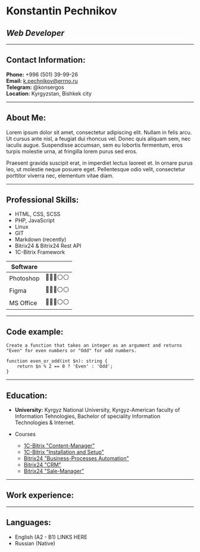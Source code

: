# **Konstantin Pechnikov**

## *Web Developer*

---
## Contact Information:

**Phone:** +996 (501) 39-99-26  
**Email:** k.pechnikov@errno.ru  
**Telegram:** @konsergos  
**Location:** Kyrgyzstan, Bishkek city

---

## About Me:

Lorem ipsum dolor sit amet, consectetur adipiscing elit. Nullam in felis arcu. Ut cursus ante nisl, a feugiat dui rhoncus vel. Donec quis aliquam sem, nec iaculis augue. Suspendisse accumsan, sem eu lobortis fermentum, eros turpis molestie urna, at fringilla lorem purus sed eros.

Praesent gravida suscipit erat, in imperdiet lectus laoreet et. In ornare purus leo, ut molestie neque posuere eget. Pellentesque odio velit, consectetur porttitor viverra nec, elementum vitae diam.

---

## Professional Skills:

- HTML, CSS, SCSS
- PHP, JavaScript
- Linux
- GIT
- Markdown (recently)
- Bitrix24 & Bitrix24 Rest API
- 1C-Bitrix Framework

| **Software**  | |
| ------------- | ------------- |
| Photoshop | 🔴🔴🔴⚪⚪ |
| Figma | 🔴🔴🔴⚪⚪ |
| MS Office | 🔴🔴🔴⚪⚪ |

---

## Code example:

`Create a function that takes an integer as an argument and returns "Even" for even numbers or "Odd" for odd numbers.`

    function even_or_odd(int $n): string {
        return $n % 2 == 0 ? 'Even' : 'Odd';
    }

---

## Education:

- **University:** Kyrgyz National University, Kyrgyz-American faculty of Information Tehnologies, Bachelor of speciality Information Technologies & Internet.

[Correct later these block |]: # 

- Courses

    - [1C-Bitrix "Content-Manager"](https://dev.1c-bitrix.ru/certificates/learning.php?course=34)
    - [1C-Bitrix "Installation and Setup"](https://dev.1c-bitrix.ru/certificates/learning.php?course=135)
    - [Bitrix24 "Business-Processes Automation"](https://dev.1c-bitrix.ru/learning/certificate.php?user=5490872&course=236&student=db2bd2fffb4b1b8f157aa0d8e2d22f68&_gl=1*1vxf86j*_ga*ODQ2NzE0MTUxLjE2NzI3NTA5Nzc.*_ga_21KK5C040B*MTY3ODI5MjE5My4yMzIuMS4xNjc4MjkyNTk3LjU0LjAuMA..)
    - [Bitrix24 "CRM"](https://dev.1c-bitrix.ru/learning/certificate.php?user=5490872&course=182&student=6b68e63fe6de049c7c55048ac261450c&_gl=1*1u5t9i9*_ga*ODQ2NzE0MTUxLjE2NzI3NTA5Nzc.*_ga_21KK5C040B*MTY3ODI5MjE5My4yMzIuMS4xNjc4MjkyNTk3LjU0LjAuMA..)
    - [Bitrix24 "Sale-Manager"](https://dev.1c-bitrix.ru/learning/certificate.php?user=5490872&course=204&student=00f8557eb0a5e71494d48eec5b9ccad6&_gl=1*1u5t9i9*_ga*ODQ2NzE0MTUxLjE2NzI3NTA5Nzc.*_ga_21KK5C040B*MTY3ODI5MjE5My4yMzIuMS4xNjc4MjkyNTk3LjU0LjAuMA..)

---

## Work experience:
[Add here Work experience |]: # 

---

## Languages:

- English (A2 - B1) LINKS HERE
- Russian (Native)